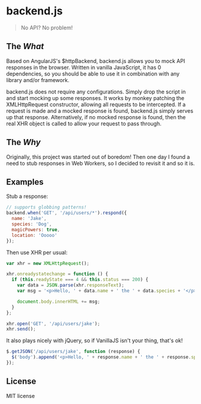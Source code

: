 # backend.js

> No API? No problem!

## The *What*

Based on AngularJS's $httpBackend, backend.js allows you to mock API responses
in the browser. Written in vanilla JavaScript, it has 0 dependencies, so you
should be able to use it in combination with any library and/or framework.

backend.js does not require any configurations. Simply drop the script in and
start mocking up some responses. It works by monkey patching the XMLHttpRequest
constructor, allowing all requests to be intercepted. If a request is made and a
mocked response is found, backend.js simply serves up that response.
Alternatively, if no mocked response is found, then the real XHR object is
called to allow your request to pass through.

## The *Why*

Originally, this project was started out of boredom! Then one day I found a need
to stub responses in Web Workers, so I decided to revisit it and so it is.

## Examples

Stub a response:

```javascript
// supports globbing patterns!
backend.when('GET', '/api/users/*').respond({
  name: 'Jake',
  species: 'Dog',
  magicPowers: true,
  location: 'Ooooo'
});
```

Then use XHR per usual:

```javascript
var xhr = new XMLHttpRequest();

xhr.onreadystatechange = function () {
  if (this.readyState === 4 && this.status === 200) {
    var data = JSON.parse(xhr.responseText);
    var msg = '<p>Hello, ' + data.name + ' the ' + data.species + '</p>';

    document.body.innerHTML += msg;
  }
};

xhr.open('GET', '/api/users/jake');
xhr.send();
```

It also plays nicely with jQuery, so if VanillaJS isn't your thing, that's ok!

```javascript
$.getJSON('/api/users/jake', function (response) {
  $('body').append('<p>Hello, ' + response.name + ' the ' + response.species + '</p>');
});
```

## License

MIT license
